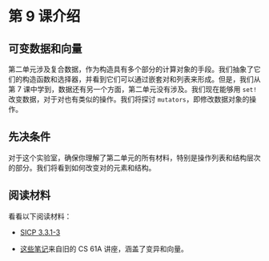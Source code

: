 # 第 9 课介绍

## 可变数据和向量

第二单元涉及复合数据，作为构造具有多个部分的计算对象的手段。我们抽象了它们的构造函数和选择器，并看到它们可以通过嵌套对和列表来形成。但是，我们从第 7 课中学到，数据还有另一个方面，第二单元没有涉及。我们现在能够用 `set!` 改变数据，对于对也有类似的操作。我们将探讨 `mutators`，即修改数据对象的操作。

## 先决条件

对于这个实验室，确保你理解了第二单元的所有材料，特别是操作列表和结构层次的部分。我们将看到如何改变对的元素和结构。

## 阅读材料

看看以下阅读材料：

+   [SICP 3.3.1-3](http://mitpress.mit.edu/sicp/full-text/book/book-Z-H-22.html#%_sec_3.3)

+   [这些笔记](http://inst.eecs.berkeley.edu/~cs61as/reader/notes.pdf#page=56)来自旧的 CS 61A 讲座，涵盖了变异和向量。
